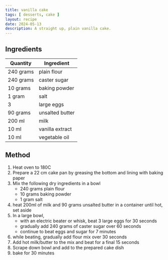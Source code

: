 ```yaml
---
title: vanilla cake
tags: [ desserts, cake ]
layout: recipe
date: 2024-05-13
description: A straight up, plain vanilla cake.
---
```

## Ingredients

|Quantity|Ingredient
|-|-
|240 grams|plain flour
|240 grams|caster sugar
|10 grams|baking powder
|1 gram|salt
|3|large eggs
|90 grams|unsalted butter
|200 ml|milk
|10 ml|vanilla extract
|10 ml|vegetable oil

## Method

1. Heat oven to 180C
2. Prepare a 22 cm cake pan by greasing the bottom and lining with baking paper
3. Mix the following dry ingredients in a bowl
    - 240 grams plain flour
    - 10 grams baking powder
    - 1 gram salt
4. heat 200ml of milk and 90 grams unsalted butter in a container until hot, set aside
5. In a large bowl, 
    - with an electric beater or whisk, beat 3 large eggs for 30 seconds
    - gradually add 240 grams of caster sugar over 60 seconds
    - continue to beat eggs and sugar for 7 minutes
6. while beating, gradually add flour mix over 30 seconds
7. Add hot milk/butter to the mix and beat for a final 15 seconds
8. Scrape down bowl and add to the prepared cake dish
9. bake for 30 minutes 